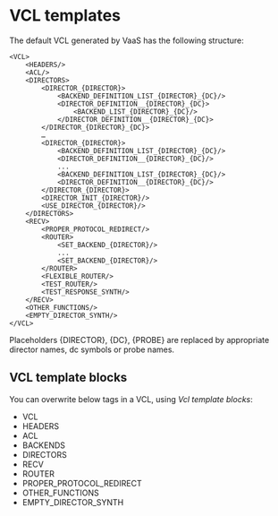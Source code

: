 VCL templates
=============
The default VCL generated by VaaS has the following structure:

    <VCL>
        <HEADERS/>
        <ACL/>
        <DIRECTORS>
            <DIRECTOR_{DIRECTOR}>
                <BACKEND_DEFINITION_LIST_{DIRECTOR}_{DC}/>
                <DIRECTOR_DEFINITION__{DIRECTOR}_{DC}>
                    <BACKEND_LIST_{DIRECTOR}_{DC}/>
                </DIRECTOR_DEFINITION__{DIRECTOR}_{DC}>
            </DIRECTOR_{DIRECTOR}_{DC}>
            …
            <DIRECTOR_{DIRECTOR}>
                <BACKEND_DEFINITION_LIST_{DIRECTOR}_{DC}/>
                <DIRECTOR_DEFINITION__{DIRECTOR}_{DC}/>
                ...
                <BACKEND_DEFINITION_LIST_{DIRECTOR}_{DC}/>
                <DIRECTOR_DEFINITION__{DIRECTOR}_{DC}/>
            </DIRECTOR_{DIRECTOR}>
            <DIRECTOR_INIT_{DIRECTOR}/>
            <USE_DIRECTOR_{DIRECTOR}/>
        </DIRECTORS>
        <RECV>
            <PROPER_PROTOCOL_REDIRECT/>
            <ROUTER>
                <SET_BACKEND_{DIRECTOR}/>
                ...
                <SET_BACKEND_{DIRECTOR}/>
            </ROUTER>
            <FLEXIBLE_ROUTER/>
            <TEST_ROUTER/>
            <TEST_RESPONSE_SYNTH/>
        </RECV>
        <OTHER_FUNCTIONS/>
        <EMPTY_DIRECTOR_SYNTH/>
    </VCL>

Placeholders {DIRECTOR}, {DC}, {PROBE} are replaced by appropriate director names, dc symbols or probe names.

VCL template blocks
-------------------
You can overwrite below tags in a VCL, using *Vcl template blocks*:

* VCL
* HEADERS
* ACL
* BACKENDS
* DIRECTORS
* RECV
* ROUTER
* PROPER_PROTOCOL_REDIRECT
* OTHER_FUNCTIONS
* EMPTY_DIRECTOR_SYNTH